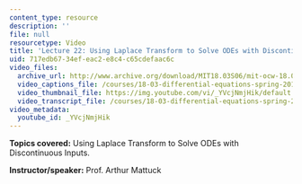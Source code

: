 ```yaml
---
content_type: resource
description: ''
file: null
resourcetype: Video
title: 'Lecture 22: Using Laplace Transform to Solve ODEs with Discontinuous Inputs'
uid: 717edb67-34ef-eac2-e8c4-c65cdefaac6c
video_files:
  archive_url: http://www.archive.org/download/MIT18.03S06/mit-ocw-18.03-lec22-09apr2003-220k.mp4
  video_captions_file: /courses/18-03-differential-equations-spring-2010/aa9637b1139b52f5b174787692538267_YVcjNmjHik.vtt
  video_thumbnail_file: https://img.youtube.com/vi/_YVcjNmjHik/default.jpg
  video_transcript_file: /courses/18-03-differential-equations-spring-2010/419f31071777faa4a1d78a84b4582120_YVcjNmjHik.pdf
video_metadata:
  youtube_id: _YVcjNmjHik
---
```


**Topics covered:** Using Laplace Transform to Solve ODEs with Discontinuous Inputs.

**Instructor/speaker:** Prof. Arthur Mattuck